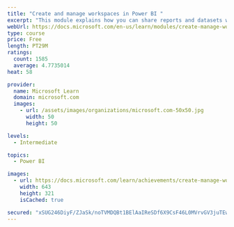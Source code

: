 ```yaml
---
title: "Create and manage workspaces in Power BI "
excerpt: "This module explains how you can share reports and datasets with your users and how to create a deployment strategy that makes sense for you and your organization. Furthermore, you will learn about data lineage in Microsoft Power BI."
webUrl: https://docs.microsoft.com/en-us/learn/modules/create-manage-workspaces-power-bi/
type: course
price: Free
length: PT29M
ratings:
  count: 1585
  average: 4.7735014
heat: 58

provider:
  name: Microsoft Learn
  domain: microsoft.com
  images:
    - url: /assets/images/organizations/microsoft.com-50x50.jpg
      width: 50
      height: 50

levels:
  - Intermediate

topics:
  - Power BI

images:
  - url: https://docs.microsoft.com/learn/achievements/create-manage-workspaces-power-bi-social.png
    width: 643
    height: 321
    isCached: true

secured: "xSUG246DiyF/ZJaSk/noTVMDQBt1BElAaIReSDf6X9CsF46L0MVrvGV3juTEw4l5wE5p7Mva8EZ/PB5IItKB1s1F2gZX9dJL+MeTuSiHkvMCuuJi+HOT0AGpXQCwlxNxxXSVKzsxO3U8lGa0xpQLDhqHxjCNYs/MiHLgsaAYfdG5NDl55p0utLSlH28j2p2Fcz49JWDicgYlKexO68TrDkm/r5ahurGGWSXi3q8MrVbwP/iZprFdSXybETQXlWL6XNjTehBoxtrmvBTB0b2JFIEA4toI429JUKCjbrg8IRtdHJzYj+2JTceXq8cKTFhAVe1yfEDa3J+d5oiQ9yZpBmr1ZEY8RayToFz75Ay/qN6XFIW5w1qBpqH/wLjdGXo/aehVbql60X+OtTJ8+Z6lBZTRUGKC/Qj9nZnxC1x4ppc=;vPkOQgnKZo9q6CfmE8TItw=="
---
```


